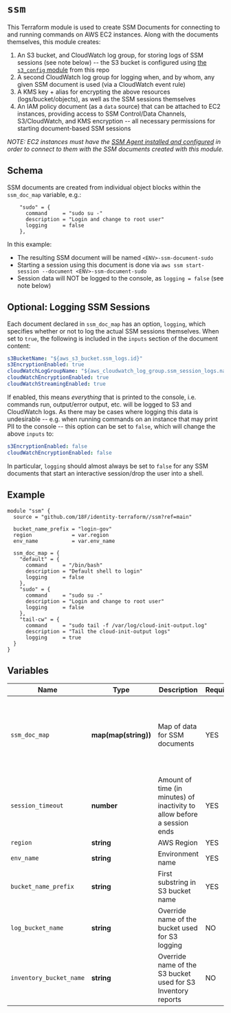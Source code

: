 # `ssm`

This Terraform module is used to create SSM Documents for connecting to and running commands on AWS EC2 instances. Along with the documents themselves, this module creates:

1. An S3 bucket, and CloudWatch log group, for storing logs of SSM sessions (see note below) -- the S3 bucket is configured using [the `s3_config` module](https://github.com/18F/identity-terraform/tree/main/s3_config) from this repo
2. A second CloudWatch log group for logging when, and by whom, any given SSM document is used (via a CloudWatch event rule)
3. A KMS key + alias for encrypting the above resources (logs/bucket/objects), as well as the SSM sessions themselves
4. An IAM policy document (as a `data` source) that can be attached to EC2 instances, providing access to SSM Control/Data Channels, S3/CloudWatch, and KMS encryption -- all necessary permissions for starting document-based SSM sessions

*NOTE: EC2 instances must have the [SSM Agent installed and configured](https://docs.aws.amazon.com/systems-manager/latest/userguide/sysman-install-ssm-agent.html) in order to connect to them with the SSM documents created with this module.*

## Schema

SSM documents are created from individual object blocks within the `ssm_doc_map` variable, e.g.:

```
    "sudo" = {
      command     = "sudo su -"
      description = "Login and change to root user"
      logging     = false
    },
```
In this example:
- The resulting SSM document will be named `<ENV>-ssm-document-sudo`
- Starting a session using this document is done via `aws ssm start-session --document <ENV>-ssm-document-sudo`
- Session data will NOT be logged to the console, as `logging = false` (see note below)

## Optional: Logging SSM Sessions

Each document declared in `ssm_doc_map` has an option, `logging`, which specifies whether or not to log the actual SSM sessions themselves. When set to `true`, the following is included in the `inputs` section of the document content:

```yaml
s3BucketName: "${aws_s3_bucket.ssm_logs.id}"
s3EncryptionEnabled: true
cloudWatchLogGroupName: "${aws_cloudwatch_log_group.ssm_session_logs.name}"
cloudWatchEncryptionEnabled: true
cloudWatchStreamingEnabled: true
```

If enabled, this means _everything_ that is printed to the console, i.e. commands run, output/error output, etc. will be logged to S3 and CloudWatch logs. As there may be cases where logging this data is undesirable -- e.g. when running commands on an instance that may print PII to the console -- this option can be set to `false`, which will change the above `inputs` to:

```yaml
s3EncryptionEnabled: false
cloudWatchEncryptionEnabled: false
```

In particular, `logging` should almost always be set to `false` for any SSM documents that start an interactive session/drop the user into a shell.

## Example

```hcl
module "ssm" {
  source = "github.com/18F/identity-terraform//ssm?ref=main"

  bucket_name_prefix = "login-gov"
  region             = var.region
  env_name           = var.env_name

  ssm_doc_map = {
    "default" = {
      command     = "/bin/bash"
      description = "Default shell to login"
      logging     = false
    },
    "sudo" = {
      command     = "sudo su -"
      description = "Login and change to root user"
      logging     = false
    },
    "tail-cw" = {
      command     = "sudo tail -f /var/log/cloud-init-output.log"
      description = "Tail the cloud-init-output logs"
      logging     = true
  }
}
```

## Variables

| Name                    | Type                 | Description                                                              | Required | Default                                                                                                                                                   |
| -----                   | -----                | -----                                                                    | -----    | -----                                                                                                                                                     |
| `ssm_doc_map`           | **map(map(string))** | Map of data for SSM documents                                            | YES      | <pre>{<br> 'default' = {<br>  description = 'Login shell'<br>  command   = 'cd ; /bin/bash'<br>  logging   = true<br>  use_root  = true<br> },<br>}</pre> |
| `session_timeout`       | **number**           | Amount of time (in minutes) of inactivity to allow before a session ends | YES      | 15                                                                                                                                                        |
| `region`                | **string**           | AWS Region                                                               | YES      |                                                                                                                                                           |
| `env_name`              | **string**           | Environment name                                                         | YES      |                                                                                                                                                           |
| `bucket_name_prefix`    | **string**           | First substring in S3 bucket name                                        | YES      |                                                                                                                                                           |
| `log_bucket_name`       | **string**           | Override name of the bucket used for S3 logging                          | NO       | <blank>                                                                                                                                                   |
| `inventory_bucket_name` | **string**           | Override name of the S3 bucket used for S3 Inventory reports             | NO       | <blank>                                                                                                                                                   |
